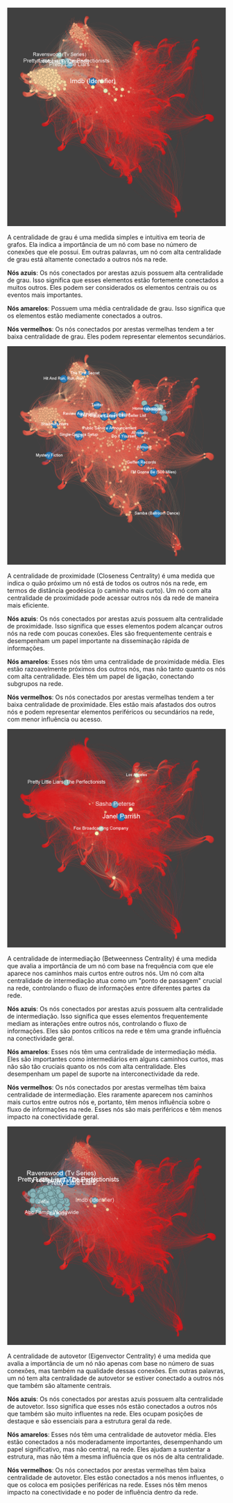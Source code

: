 ![Centralidade de Grau em Grafos](degree.png)

A centralidade de grau é uma medida simples e intuitiva em teoria de grafos. Ela indica a importância de um nó com base no número de conexões que ele possui. Em outras palavras, um nó com alta centralidade de grau está altamente conectado a outros nós na rede.

**Nós azuis**: Os nós conectados por arestas azuis possuem alta centralidade de grau. Isso significa que esses elementos estão fortemente conectados a muitos outros. Eles podem ser considerados os elementos centrais ou os eventos mais importantes.

**Nós amarelos**: Possuem uma média centralidade de grau. Isso significa que os elementos estão mediamente conectados a outros.

**Nós vermelhos**: Os nós conectados por arestas vermelhas tendem a ter baixa centralidade de grau. Eles podem representar elementos secundários.

![Centralidade de Proximidade em Grafos](closeness.png)

A centralidade de proximidade (Closeness Centrality) é uma medida que indica o quão próximo um nó está de todos os outros nós na rede, em termos de distância geodésica (o caminho mais curto). Um nó com alta centralidade de proximidade pode acessar outros nós da rede de maneira mais eficiente.

**Nós azuis**: Os nós conectados por arestas azuis possuem alta centralidade de proximidade. Isso significa que esses elementos podem alcançar outros nós na rede com poucas conexões. Eles são frequentemente centrais e desempenham um papel importante na disseminação rápida de informações.

**Nós amarelos**: Esses nós têm uma centralidade de proximidade média. Eles estão razoavelmente próximos dos outros nós, mas não tanto quanto os nós com alta centralidade. Eles têm um papel de ligação, conectando subgrupos na rede.

**Nós vermelhos**: Os nós conectados por arestas vermelhas tendem a ter baixa centralidade de proximidade. Eles estão mais afastados dos outros nós e podem representar elementos periféricos ou secundários na rede, com menor influência ou acesso.

![Centralidade de Intermediação em Grafos](between.png)

A centralidade de intermediação (Betweenness Centrality) é uma medida que avalia a importância de um nó com base na frequência com que ele aparece nos caminhos mais curtos entre outros nós. Um nó com alta centralidade de intermediação atua como um "ponto de passagem" crucial na rede, controlando o fluxo de informações entre diferentes partes da rede.

**Nós azuis**: Os nós conectados por arestas azuis possuem alta centralidade de intermediação. Isso significa que esses elementos frequentemente mediam as interações entre outros nós, controlando o fluxo de informações. Eles são pontos críticos na rede e têm uma grande influência na conectividade geral.

**Nós amarelos**: Esses nós têm uma centralidade de intermediação média. Eles são importantes como intermediários em alguns caminhos curtos, mas não são tão cruciais quanto os nós com alta centralidade. Eles desempenham um papel de suporte na interconectividade da rede.

**Nós vermelhos**: Os nós conectados por arestas vermelhas têm baixa centralidade de intermediação. Eles raramente aparecem nos caminhos mais curtos entre outros nós e, portanto, têm menos influência sobre o fluxo de informações na rede. Esses nós são mais periféricos e têm menos impacto na conectividade geral.

![Centralidade de Autovetor em Grafos](eigenvector.png)

A centralidade de autovetor (Eigenvector Centrality) é uma medida que avalia a importância de um nó não apenas com base no número de suas conexões, mas também na qualidade dessas conexões. Em outras palavras, um nó tem alta centralidade de autovetor se estiver conectado a outros nós que também são altamente centrais.

**Nós azuis**: Os nós conectados por arestas azuis possuem alta centralidade de autovetor. Isso significa que esses nós estão conectados a outros nós que também são muito influentes na rede. Eles ocupam posições de destaque e são essenciais para a estrutura geral da rede.

**Nós amarelos**: Esses nós têm uma centralidade de autovetor média. Eles estão conectados a nós moderadamente importantes, desempenhando um papel significativo, mas não central, na rede. Eles ajudam a sustentar a estrutura, mas não têm a mesma influência que os nós de alta centralidade.

**Nós vermelhos**: Os nós conectados por arestas vermelhas têm baixa centralidade de autovetor. Eles estão conectados a nós menos influentes, o que os coloca em posições periféricas na rede. Esses nós têm menos impacto na conectividade e no poder de influência dentro da rede.



